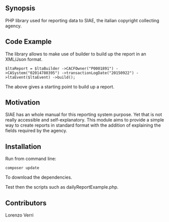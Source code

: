 ## Synopsis

PHP  library used for reporting data to SIAE, the italian copyright collecting agency. 

## Code Example

The library allows to make use of builder to build up the report in an XML/Json format. 

`$ltaReport = $ltaBuilder
     ->CACFOwner("P0001891")
     ->CASystem("02014780395")
     ->transactionLogDate("20150922")
     ->ltaEvent($ltaEvent)
     ->build();`

The above gives a starting point to build up a report.

## Motivation

SIAE has an whole manual for this reporting system purpose. Yet that is not really accessible and self-explanatory.
This module aims to provide a simple way to create reports in standard format with the addition of explaining the fields required by the agency.

## Installation

Run from command line:

`composer update`

To download the dependencies. 

Test then the scripts such as dailyReportExample.php.

## Contributors

Lorenzo Verri


